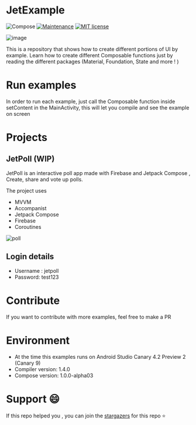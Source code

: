 # JetExample

![Compose](https://img.shields.io/badge/Compose-1.0.0--alpha03-success)
[![Maintenance](https://img.shields.io/badge/Maintained%3F-yes-green.svg)](https://GitHub.com/Naereen/StrapDown.js/graphs/commit-activity)
[![MIT license](https://img.shields.io/badge/License-MIT-blue.svg)](https://lbesson.mit-license.org/)

![image](https://miro.medium.com/max/7086/1*CteVW3NQ6RR4mQ2bsL9SGQ.png)


This is a repository that shows how to create different portions of UI by example. Learn how to create different Composable functions just by reading the different packages (Material, Foundation, State and more ! )


# Run examples
In order to run each example, just call the Composable function inside setContent in the MainActivity, this will let you compile and see the example on screen

# Projects
## JetPoll (WIP)
JetPoll is an interactive poll app made with Firebase and Jetpack Compose , Create, share and vote up polls.

The project uses
- MVVM 
- Accompanist 
- Jetpack Compose
- Firebase
- Coroutines

![poll](https://i.imgur.com/xpUyuie.jpg)

## Login details
- Username : jetpoll
- Password: test123

# Contribute
If you want to contribute with more examples, feel free to make a PR

# Environment
- At the time this examples runs on Android Studio Canary 4.2 Preview 2 (Canary 9)
- Compiler version: 1.4.0
- Compose version: 1.0.0-alpha03

# Support 😄
If this repo helped you , you can join the [stargazers](https://github.com/gastsail/TragosApp/stargazers) for this repo ⭐

